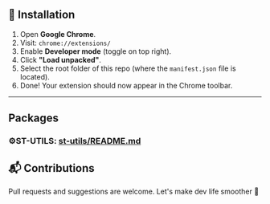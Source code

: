## 🧩 Installation

1. Open **Google Chrome**.
2. Visit: `chrome://extensions/`
3. Enable **Developer mode** (toggle on top right).
4. Click **"Load unpacked"**.
5. Select the root folder of this repo (where the `manifest.json` file is located).
6. Done! Your extension should now appear in the Chrome toolbar.

---

## Packages
### ⚙️ST-UTILS: [st-utils/README.md](st-utils/readme.md)


## 📬 Contributions

Pull requests and suggestions are welcome. Let's make dev life smoother 🚀
